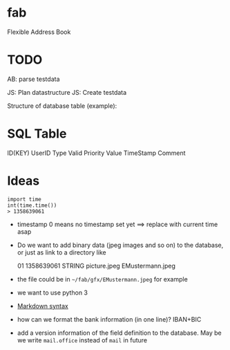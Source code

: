 fab
===

Flexible Address Book


TODO
====

AB: parse testdata

JS: Plan datastructure
JS: Create testdata



Structure of database table (example):

SQL Table
=========
ID(KEY) UserID Type Valid Priority Value TimeStamp Comment


Ideas 
=====
    import time
    int(time.time())
    > 1358639061
 
 * timestamp 0 means no timestamp set yet ==> replace with current time asap
 * Do we want to add binary data (jpeg images and so on) to the database, or just as link to a directory like
 
    01 1358639061 STRING picture.jpeg EMustermann.jpeg

 * the file could be in `~/fab/gfx/EMustermann.jpeg` for example
 * we want to use python 3
 * [Markdown syntax](http://en.wikipedia.org/wiki/Markdown)
 * how can we format the bank information (in one line)? IBAN+BIC
 * add a version information of the field definition to the database. May be we write `mail.office` instead of `mail` in future
